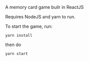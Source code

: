 A memory card game builr in ReactJS

Requires NodeJS and yarn to run.

To start the game, run:

```
yarn install
```

then do

```
yarn start
```
